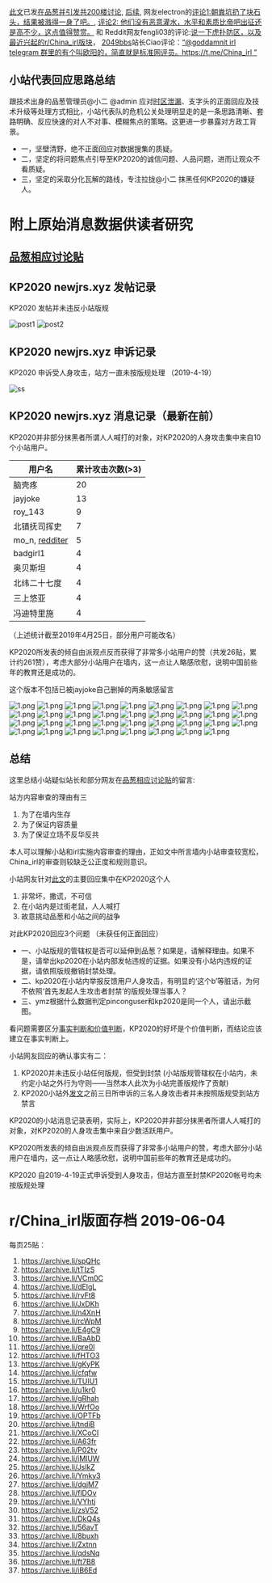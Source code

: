 [此文](./README.md)已发[在品葱并引发共200楼讨论](https://pincong.rocks/article/1339), [后续](https://pincong.rocks/article/1354), 网友electron的[评论1:朝粪坑扔了块石头，结果被溅得一身了吧。](https://pincong.rocks/article/1345), [评论2: 他们没有恶意灌水，水平和素质比帝吧出征还是高不少，这点值得赞赏。](https://pincong.rocks/article/1370) 和 Reddit网友fengli03的评论:[说一下虎扑防区，以及最近兴起的r/China_irl版块](https://pincong.rocks/article/1348)， [2049bbs](https://2049bbs.xyz)站长Ciao评论：[“@goddamnit irl telegram 群里的有个叫欧阳的，简直就是标准网评员。https://t.me/China_irl ”](https://2049bbs.xyz/t/1111)

## 小站代表回应思路总结
跟技术出身的品葱管理员@小二 @admin 应对[时区泄漏](https://pincong.rocks/article/575)、支字头的正面回应及技术升级等处理方式相比，小站代表队的危机公关处理明显走的是一条思路清晰、套路明确、反应快速的对人不对事、模糊焦点的策略。这更进一步暴露对方政工背景。

* 一，坚壁清野，绝不正面回应对数据搜集的质疑。
* 二，坚定的将问题焦点引导至KP2020的诚信问题、人品问题，进而让观众不看质疑。
* 三，坚定的采取分化瓦解的路线，专注拉拢@小二 抹黑任何KP2020的嫌疑人。

# 附上原始消息数据供读者研究

## [品葱相应讨论贴](https://pincong.rocks/article/1339)

## KP2020 newjrs.xyz 发帖记录
KP2020 发帖并未违反小站版规

![post1](./posts1.png)
![post2](./posts2.png)

## KP2020 newjrs.xyz 申诉记录
KP2020 申诉受人身攻击，站方一直未按版规处理 （2019-4-19）

![ss](./ss.png)

## KP2020 newjrs.xyz 消息记录（最新在前）
KP2020并非部分抹黑者所谓人人喊打的对象，对KP2020的人身攻击集中来自10个小站用户。

用户名 | 累计攻击次数(>3)
--- | --- 
脑壳疼 | 20
jayjoke | 13
roy_143 | 9
北镇抚司挥史 | 7
mo_n, [redditer](https://www.reddit.com/user/mo_n) | 5
badgirl1 | 4
奥贝斯坦 | 4
北纬二十七度 | 4
三上悠亚 | 4
冯迪特里施 | 4

（上述统计截至2019年4月25日，部分用户可能改名）

KP2020所发表的倾自由派观点反而获得了非常多小站用户的赞（共发26贴，累计约261赞），考虑大部分小站用户在墙内，这一点让人略感欣慰，说明中国前些年的教育还是成功的。

这个版本不包括已被jayjoke自己删掉的两条敏感留言

![1.png](./1.png)
![1.png](./2.png)
![1.png](./3.png)
![1.png](./4.png)
![1.png](./5.png)
![1.png](./6.png)
![1.png](./7.png)
![1.png](./8.png)
![1.png](./9.png)
![1.png](./10.png)
![1.png](./11.png)
![1.png](./12.png)
![1.png](./13.png)
![1.png](./14.png)
![1.png](./15.png)
![1.png](./16.png)
![1.png](./17.png)
![1.png](./18.png)
![1.png](./19.png)
![1.png](./20.png)
![1.png](./21.png)
![1.png](./22.png)
![1.png](./23.png)
![1.png](./24.png)
![1.png](./25.png)
![1.png](./26.png)
![1.png](./27.png)
![1.png](./28.png)
![1.png](./29.png)
![1.png](./30.png)
![1.png](./31.png)
![1.png](./32.png)
![1.png](./33.png)
![1.png](./34.png)
![1.png](./35.png)

## 总结

这里总结小站疑似站长和部分网友在[品葱相应讨论贴](https://pincong.rocks/article/1339)的留言:

站方内容审查的理由有三

1. 为了在墙内生存
2. 为了保证内容质量
3. 为了保证立场不反华反共

本人可以理解小站和irl实施内容审查的理由，正如文中所言墙内小站审查较宽松，China_irl的审查则较缺乏公正度和规则意识。

小站网友针对[此文](./README.md)的主要回应集中在KP2020这个人

1. 非常坏，撒谎，不可信
2. 在小站内是过街老鼠，人人喊打
3. 故意挑动品葱和小站之间的战争

对此KP2020回应3个问题 （未获任何正面回应）

* 一、小站版规的管辖权是否可以延伸到品葱？如果是，请解释理由。如果不是，请举出kp2020在小站内部发帖违规的证据。如果没有小站内违规的证据，请依照版规撤销封禁处理。
* 二、kp2020在小站内举报反馈用户人身攻击，有明显的‘这个b’等脏话，为何不依照‘首先发起人生攻击者封禁’的版规处理当事人？
* 三、ymz根据什么数据判定pinconguser和kp2020是同一个人，请出示截图。

看问题需要区分[事实判断和价值判断](https://pincong.rocks/article/781)，KP2020的好坏是个价值判断，而结论应该建立在事实判断上。

小站网友回应的确认事实有二：

1. KP2020并未违反小站任何版规，但受到封禁 (小站版规管辖权在小站内，未约定小站之外行为守则——当然本人此次为小站完善版规作了贡献)
2. KP2020小站外[发文](./README.md)之前三日所申诉的三名人身攻击者并未按照版规受到站方禁言

KP2020的小站消息记录表明，实际上，KP2020并非部分抹黑者所谓人人喊打的对象，对KP2020的人身攻击集中来自少数活跃用户。

KP2020所发表的倾自由派观点反而获得了非常多小站用户的赞，考虑大部分小站用户在墙内，这一点让人略感欣慰，说明中国前些年的教育还是成功的。

KP2020 自2019-4-19正式申诉受到人身攻击，但站方直至封禁KP2020帐号均未按版规处理

# r/China_irl版面存档 2019-06-04
每页25贴： 
1. https://archive.li/spQHc 
2. https://archive.li/tTIzS 
3. https://archive.li/VCm0C 
4. https://archive.li/dElgL 
5. https://archive.li/rvFt8 
6. https://archive.li/JxDKh 
7. https://archive.li/n4XnH 
8. https://archive.li/rcWpM 
9. https://archive.li/E4gC9 
10. https://archive.li/BaAbD 
11. https://archive.li/qre0l 
12. https://archive.li/fHTO3 
13. https://archive.li/gKyPK 
14. https://archive.li/cfqfw 
15. https://archive.li/TUIU1 
16. https://archive.li/u1kr0 
17. https://archive.li/gRhah 
18. https://archive.li/WrfOo 
19. https://archive.li/OPTFb
20. https://archive.li/tndiB
21. https://archive.li/XCoCI
22. https://archive.li/A63fr
23. https://archive.li/P02tv
24. https://archive.li/iMlUW
25. https://archive.li/JslkZ
26. https://archive.li/Ymky3
27. https://archive.li/dgjM7
28. https://archive.li/flDOv
29. https://archive.li/VYhtj
30. https://archive.li/zsV52
31. https://archive.li/DkQ4s
32. https://archive.li/56avT
33. https://archive.li/8buxh
34. https://archive.li/Zxtnn
35. https://archive.li/qdsNq
36. https://archive.li/ft7B8
37. https://archive.li/iB6Ed


<script>var clicky_site_ids = clicky_site_ids || []; clicky_site_ids.push(101186330);</script>
<script async src="//static.getclicky.com/js"></script>
<noscript><p><img alt="Clicky" width="1" height="1" src="//in.getclicky.com/101186330ns.gif" /></p></noscript>